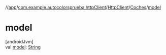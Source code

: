 //[app](../../../../index.md)/[com.example.autocolorsprueba.httpClient](../../index.md)/[HttpClient](../index.md)/[Coches](index.md)/[model](model.md)

# model

[androidJvm]\
val [model](model.md): [String](https://kotlinlang.org/api/latest/jvm/stdlib/kotlin/-string/index.html)
